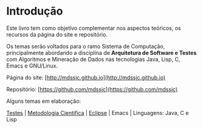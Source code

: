 # Introdução

Este livro tem como objetivo complementar nos aspectos teóricos, os recursos da página do site e repositório.

Os temas serão voltados para o ramo Sistema de Computação, principalmente abordando a disciplina de **Arquitetura de Software e Testes** com Algoritmos e Mineração de Dados nas tecnologias Java, Lisp, C, Emacs e GNU/Linux.

Página do site: [http://mdssjc.github.io](http://mdssjc.github.io)

Repositório: [https://github.com/mdssjc](https://github.com/mdssjc)

Alguns temas em elaboração:

[Testes](testes/README.md) |
[Metodologia Científica](metodologia_cientifica/README.md) |
[Eclipse](eclipse/README.md) |
Emacs |
Linguagens: Java, C e Lisp